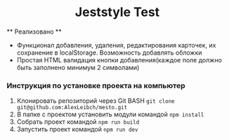 <h1 align='center'>Jeststyle Test</h1>

** Реализовано **
 - Функционал добавления, удаления, редактирования карточек, их сохранение в localStorage. Возможность добавлять обложки
 - Простая HTML валидация кнопки добавления(каждое поле должно быть заполнено минимум 2 символами)


### Инструкция по установке проекта на компьютер
1. Клонировать репозиторий через Git BASH `git clone git@github.com:AlexLeibch/mesto.git`
2. В папке с проектом установить модули командой `npm install`
3. Собрать проект командой `npm run build`
4. Запустить проект командой `npm run dev`





